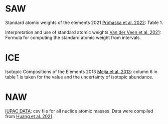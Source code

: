 # SAW

Standard atomic weights of the elements 2021 
[Prohaska et al. 2022](https://doi.org/10.1515/pac-2019-0603):
Table 1.

Interpretation and use of standard atomic weights 
[Van der Veen et al. 2021](https://doi.org/10.1515/pac-2017-1002):
Formula for computing the standard atomic weight from intervals.



# ICE

Isotopic Compositions of the Elements 2013 
[Meija et al. 2013](https://doi.org/10.1515/pac-2015-0503): 
column 6 in table 1 is taken for the value and the uncertainty 
of isotopic abundance.

# NAW

[IUPAC DATA](https://ciaaw.org/atomic-masses.htm): csv file for all nuclide 
atomic masses.
Data were compiled from 
[Huang et al. 2021](https://iopscience.iop.org/article/10.1088/1674-1137/abddb0).
